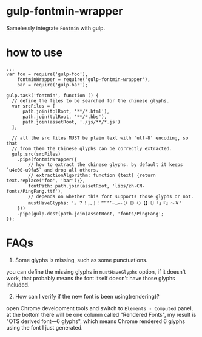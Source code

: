 # gulp-fontmin-wrapper
Samelessly integrate `Fontmin` with gulp.

# how to use

```
...
var foo = require('gulp-foo'),
    fontminWrapper = require('gulp-fontmin-wrapper'),
    bar = require('gulp-bar');

gulp.task('fontmin', function () {
  // define the files to be searched for the chinese glyphs.
  var srcFiles = [
      path.join(tplRoot, '**/*.html'),
      path.join(tplRoot, '**/*.hbs'),
      path.join(assetRoot, './js/**/*.js')
  ];

  // all the src files MUST be plain text with 'utf-8' encoding, so that
  // from them the Chinese glyphs can be correctly extracted.
  gulp.src(srcFiles)
    .pipe(fontminWrapper({
        // how to extract the chinese glyphs. by default it keeps `u4e00-u9fa5` and drop all others.
        // extractionAlgorithm: function (text) {return text.replace('foo', 'bar');},
        fontPath: path.join(assetRoot, 'libs/zh-CN-fonts/PingFang.ttf'),
        // depends on whether this font supports those glyphs or not.
        mustHaveGlyphs: '。？！，、；：“”‘’─…—·（）《》〈〉【】〔〕「」『』～￥'
    }))
    .pipe(gulp.dest(path.join(assetRoot, 'fonts/PingFang';
});
```

# FAQs

1. Some glyphs is missing, such as some punctuations.

  you can define the missing glyphs in `mustHaveGlyphs` option, if it doesn't work, that probably means the font itself doesn't have those glyphs included.

2. How can I verify if the new font is been using(rendering)?

  open Chrome development tools and switch to `Elements - Computed` panel, at the bottom there will be one column called "Rendered Fonts", my result is "OTS derived font—6 glyphs", which means Chrome rendered 6 glyphs using the font I just generated.

